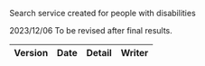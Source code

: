 Search service created for people with disabilities

2023/12/06 To be revised after final results.

| Version | Date       | Detail           | Writer        |
| ------- | ---------- | ---------------- | ------------- |
